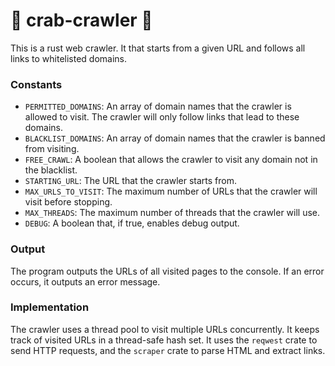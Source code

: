 # 🦀 crab-crawler 🦀 

This is a rust web crawler. It that starts from a given URL and follows all links to whitelisted domains.

### Constants

- `PERMITTED_DOMAINS`: An array of domain names that the crawler is allowed to visit. The crawler will only follow links that lead to these domains.
- `BLACKLIST_DOMAINS`: An array of domain names that the crawler is banned from visiting.
- `FREE_CRAWL`: A boolean that allows the crawler to visit any domain not in the blacklist.
- `STARTING_URL`: The URL that the crawler starts from.
- `MAX_URLS_TO_VISIT`: The maximum number of URLs that the crawler will visit before stopping.
- `MAX_THREADS`: The maximum number of threads that the crawler will use.
- `DEBUG`: A boolean that, if true, enables debug output.

### Output

The program outputs the URLs of all visited pages to the console. If an error occurs, it outputs an error message.

### Implementation

The crawler uses a thread pool to visit multiple URLs concurrently. It keeps track of visited URLs in a thread-safe hash set. It uses the `reqwest` crate to send HTTP requests, and the `scraper` crate to parse HTML and extract links.

